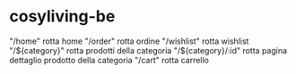 # cosyliving-be


"/home" rotta home
"/order" rotta ordine
"/wishlist" rotta wishlist
"/${category}" rotta prodotti della categoria
"/${category}/:id" rotta pagina dettaglio prodotto della categoria
"/cart" rotta carrello